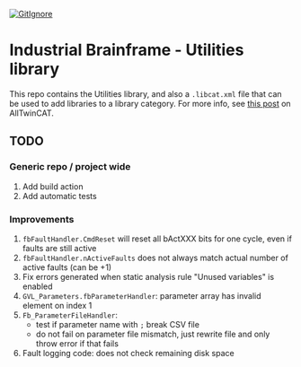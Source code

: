 [![GitIgnore](../../actions/workflows/GitIgnore.yml/badge.svg)](../../actions/workflows/GitIgnore.yml)

# Industrial Brainframe - Utilities library

This repo contains the Utilities library, and also a `.libcat.xml` file that can be used to add libraries to a library category. For more info, see [this post](https://alltwincat.com/2018/08/16/library-categories/) on AllTwinCAT.

## TODO

### Generic repo / project wide

1. Add build action
1. Add automatic tests

### Improvements

1. `fbFaultHandler.CmdReset` will reset all bActXXX bits for one cycle, even if faults are still active
1. `fbFaultHandler.nActiveFaults` does not always match actual number of active faults (can be +1)
1. Fix errors generated when static analysis rule "Unused variables" is enabled
1. `GVL_Parameters.fbParameterHandler`: parameter array has invalid element on index 1
1. `Fb_ParameterFileHandler`: 
	- test if parameter name with `;` break CSV file
	- do not fail on parameter file mismatch, just rewrite file and only throw error if that fails
1. Fault logging code: does not check remaining disk space
